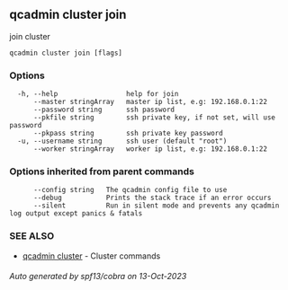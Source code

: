 ## qcadmin cluster join

join cluster

```
qcadmin cluster join [flags]
```

### Options

```
  -h, --help                 help for join
      --master stringArray   master ip list, e.g: 192.168.0.1:22
      --password string      ssh password
      --pkfile string        ssh private key, if not set, will use password
      --pkpass string        ssh private key password
  -u, --username string      ssh user (default "root")
      --worker stringArray   worker ip list, e.g: 192.168.0.1:22
```

### Options inherited from parent commands

```
      --config string   The qcadmin config file to use
      --debug           Prints the stack trace if an error occurs
      --silent          Run in silent mode and prevents any qcadmin log output except panics & fatals
```

### SEE ALSO

* [qcadmin cluster](qcadmin_cluster.md)	 - Cluster commands

###### Auto generated by spf13/cobra on 13-Oct-2023
